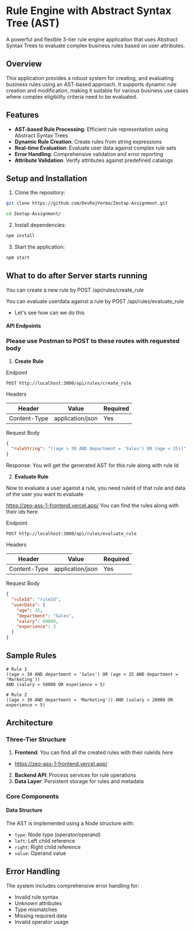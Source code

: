 # Rule Engine with Abstract Syntax Tree (AST)

A powerful and flexible 3-tier rule engine application that uses Abstract Syntax Trees to evaluate complex business rules based on user attributes.

## Overview

This application provides a robust system for creating, and evaluating business rules using an AST-based approach. It supports dynamic rule creation and modification, making it suitable for various business use cases where complex eligibility criteria need to be evaluated.

## Features

- **AST-based Rule Processing**: Efficient rule representation using Abstract Syntax Trees
- **Dynamic Rule Creation**: Create rules from string expressions
- **Real-time Evaluation**: Evaluate user data against complex rule sets
- **Error Handling**: Comprehensive validation and error reporting
- **Attribute Validation**: Verify attributes against predefined catalogs

## Setup and Installation

1. Clone the repository:

```bash
git clone https://github.com/DevRajVerma/Zeotap-Assignment.git
```

```bash
cd Zeotap-Assignment/
```

2. Install dependencies:

```bash
npm install
```

3. Start the application:

```bash
npm start
```

## What to do after Server starts running

You can create a new rule by POST /api/rules/create_rule

You can evaluate userdata against a rule by POST /api/rules/evaluate_rule

- Let's see how can we do this

#### API Endpoints

### Please use Postman to POST to these routes with requested body

1. **Create Rule**

Endpoint

```
POST http://localhost:3000/api/rules/create_rule
```

Headers

| Header       | Value            | Required |
| ------------ | ---------------- | -------- |
| Content-Type | application/json | Yes      |

Request Body

```json
{
  "ruleString": "((age > 30 AND department = 'Sales') OR (age < 25))"
}
```

Response: You will get the generated AST for this rule along with rule Id

2. **Evaluate Rule**

Now to evaluate a user against a rule, you need ruleId of that rule and data of the user you want to evaluate

https://zeo-ass-1-frontend.vercel.app/ You can find the rules along with their ids here

Endpoint

```
POST http://localhost:3000/api/rules/evaluate_rule
```

Headers

| Header       | Value            | Required |
| ------------ | ---------------- | -------- |
| Content-Type | application/json | Yes      |

Request Body

```json
{
  "ruleId": "ruleId",
  "userData": {
    "age": 35,
    "department": "Sales",
    "salary": 60000,
    "experience": 3
  }
}
```

## Sample Rules

```
# Rule 1
((age > 30 AND department = 'Sales') OR (age < 25 AND department = 'Marketing'))
AND (salary > 50000 OR experience > 5)

# Rule 2
((age > 30 AND department = 'Marketing')) AND (salary > 20000 OR experience > 5)
```

## Architecture

### Three-Tier Structure

1. **Frontend**: You can find all the created rules with their ruleIds here

- https://zeo-ass-1-frontend.vercel.app/

2. **Backend API**: Process services for rule operations
3. **Data Layer**: Persistent storage for rules and metadata

### Core Components

#### Data Structure

The AST is implemented using a Node structure with:

- `type`: Node type (operator/operand)
- `left`: Left child reference
- `right`: Right child reference
- `value`: Operand value

## Error Handling

The system includes comprehensive error handling for:

- Invalid rule syntax
- Unknown attributes
- Type mismatches
- Missing required data
- Invalid operator usage
